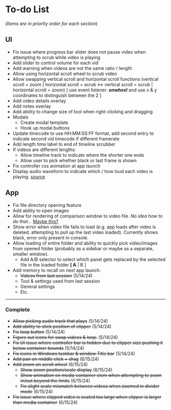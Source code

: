 # To-do List

(_Items are in priority order for each section_)

## UI

* Fix issue where progress bar slider does not pause video when attempting to scrub while video is playing
* Add slider to control volume for each vid
* Add warning when videos are not the same ratio / length
* Allow using horizontal scroll wheel to scrub video
* Allow swapping vertical scroll and horizontal scroll functions (vertical scroll = zoom | horizontal scroll = scrub <-> vertical scroll = scrub | horizontal scroll = zoom) [ use event listener: _**onwheel**_ and use x & y coordinates to distinguish between the 2 ]
* Add video details overlay
* Add notes overlay
* Add ability to change size of tool when right-clicking and dragging
* Modals
  * Create modal template
  * Hook up modal buttons
* Update timecode to use HH:MM:SS:FF format, add second entry to indicate second vid timecode if different framerate
* Add length time label to end of timeline scrubber
* If videos are different lengths:
  * Allow timeline track to indicate where the shorter one ends
  * Allow user to pick whether black or last frame is shown
* Fix controller css animation at app launch
* Display audio waveform to indicate which / how loud each video is playing. [source](https://css-tricks.com/making-an-audio-waveform-visualizer-with-vanilla-javascript/)

## App

* Fix file directory opening feature
* Add ability to open images
* Allow for rendering of comparison window to video file. _No idea how to do that..._ [Maybe this?](https://dev.to/yonatanbd/using-electron-to-create-videos-canvas-ffmpeg-5gdm)
* Show error when video file fails to load (e.g. app loads after video is deleted, attempting to pull up the last video loaded). Currently shows black, error only present in console.
* Allow loading of entire folder and ability to quickly pick video/images from opened folder (probably as a sidebar or maybe as a separate, smaller window).
  * Add A/B selector to select which panel gets replaced by the selected file in the loaded folder
  **[ A** | B ]
* Add memory to recall on next app launch:
  * ~~Videos from last session~~ (5/14/24)
  * Tool & settings used from last session
  * General settings
  * Etc.

---

### Complete

* ~~Allow picking audio track that plays~~ (5/14/24)
* ~~Add ability to stick position of clipper~~ (5/14/24)
* ~~Fix loop button~~ (5/14/24)
* ~~Figure out icons for swap videos & loop.~~ (5/14/24)
* ~~Fix UI issue where controller bar is hidden due to clipper size pushing it below container bounds~~ (5/14/24)
* ~~Fix icons in Windows taskbar & window Title bar~~ (5/14/24)
* ~~Add pan on middle click + drag~~  (6/15/24)
* ~~Add zoom on scroll wheel~~ (6/15/24)
  * ~~Show zoom position/scale display~~ (6/15/24)
  * ~~Show animation on media container elem when attempting to zoom in/out beyond the limits~~ (6/15/24)
  * ~~Fix slight scale mismatch between videos when zoomed in divider mode~~ (6/15/24)
* ~~Fix issue where clipped video is scaled too large when clipper is larger than media container~~ (6/15/24)